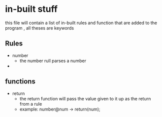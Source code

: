 # in-built stuff
this file will contain a list of in-built rules and function that are added to the program , all theses are keywords

## Rules
+ number
    + the number rull parses a number
+

## functions
+ return
    + the return function will pass the value given to it up as the return from a rule
    + example: number@num -> return(num);

